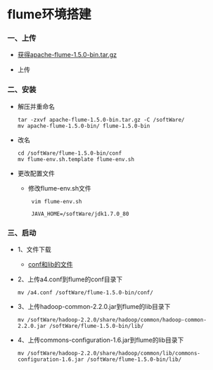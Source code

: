 # flume环境搭建

### 一、上传

* [获得apache-flume-1.5.0-bin.tar.gz](https://github.com/sunnyandgood/BigData/blob/master/flume/apache-flume-1.5.0-bin.tar.gz)

* 上传

### 二、安装

* 解压并重命名

      tar -zxvf apache-flume-1.5.0-bin.tar.gz -C /softWare/
      mv apache-flume-1.5.0-bin/ flume-1.5.0-bin

* 改名

      cd /softWare/flume-1.5.0-bin/conf
      mv flume-env.sh.template flume-env.sh

* 更改配置文件

     * 修改flume-env.sh文件
     
            vim flume-env.sh
            
            JAVA_HOME=/softWare/jdk1.7.0_80     

### 三、启动

* 1、文件下载

     * [conf和lib的文件](https://github.com/sunnyandgood/BigData/blob/master/flume/conflib.zip)

* 2、上传a4.conf到flume的conf目录下

      mv /a4.conf /softWare/flume-1.5.0-bin/conf/

* 3、上传hadoop-common-2.2.0.jar到flume的lib目录下

      mv /softWare/hadoop-2.2.0/share/hadoop/common/hadoop-common-2.2.0.jar /softWare/flume-1.5.0-bin/lib/

* 4、上传commons-configuration-1.6.jar到flume的lib目录下

      mv /softWare/hadoop-2.2.0/share/hadoop/common/lib/commons-configuration-1.6.jar /softWare/flume-1.5.0-bin/lib/




